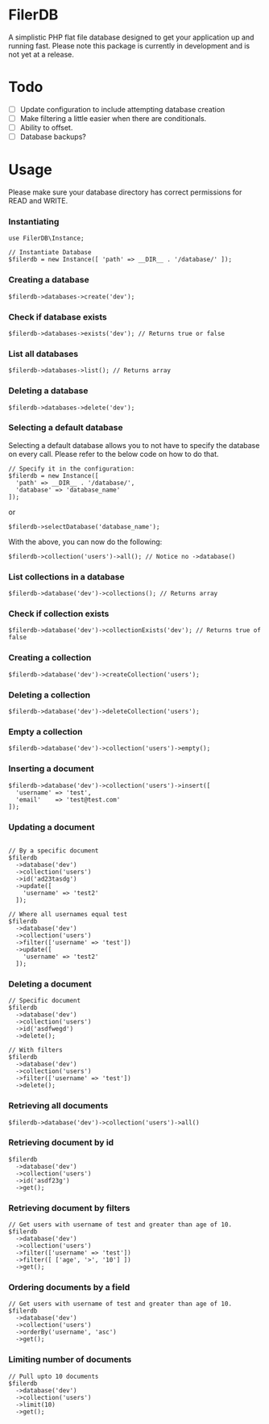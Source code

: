 # FilerDB

A simplistic PHP flat file database designed to get your application up and running fast. Please note this package is currently in development and is not yet at a release.

# Todo

- [ ] Update configuration to include attempting database creation
- [ ] Make filtering a little easier when there are conditionals.
- [ ] Ability to offset.
- [ ] Database backups?

# Usage

Please make sure your database directory has correct permissions for READ and WRITE.

### Instantiating

```
use FilerDB\Instance;

// Instantiate Database
$filerdb = new Instance([ 'path' => __DIR__ . '/database/' ]);
```

### Creating a database

```
$filerdb->databases->create('dev');
```

### Check if database exists

```
$filerdb->databases->exists('dev'); // Returns true or false
```

### List all databases

```
$filerdb->databases->list(); // Returns array
```

### Deleting a database

```
$filerdb->databases->delete('dev');
```

### Selecting a default database

Selecting a default database allows you to not have to specify the database on every call. Please refer to the below code on how to do that.

```
// Specify it in the configuration:
$filerdb = new Instance([
  'path' => __DIR__ . '/database/',
  'database' => 'database_name'
]);
```

or

```
$filerdb->selectDatabase('database_name');
```

With the above, you can now do the following:

```
$filerdb->collection('users')->all(); // Notice no ->database()
```

### List collections in a database

```
$filerdb->database('dev')->collections(); // Returns array
```

### Check if collection exists

```
$filerdb->database('dev')->collectionExists('dev'); // Returns true of false
```

### Creating a collection

```
$filerdb->database('dev')->createCollection('users');
```

### Deleting a collection

```
$filerdb->database('dev')->deleteCollection('users');
```

### Empty a collection

```
$filerdb->database('dev')->collection('users')->empty();
```

### Inserting a document

```
$filerdb->database('dev')->collection('users')->insert([
  'username' => 'test',
  'email'    => 'test@test.com'
]);
```

### Updating a document

```

// By a specific document
$filerdb
  ->database('dev')
  ->collection('users')
  ->id('ad23tasdg')
  ->update([
    'username' => 'test2'
  ]);

// Where all usernames equal test
$filerdb
  ->database('dev')
  ->collection('users')
  ->filter(['username' => 'test'])
  ->update([
    'username' => 'test2'
  ]);
```

### Deleting a document

```
// Specific document
$filerdb
  ->database('dev')
  ->collection('users')
  ->id('asdfwegd')
  ->delete();

// With filters
$filerdb
  ->database('dev')
  ->collection('users')
  ->filter(['username' => 'test'])
  ->delete();
```

### Retrieving all documents

```
$filerdb->database('dev')->collection('users')->all()
```

### Retrieving document by id

```
$filerdb
  ->database('dev')
  ->collection('users')
  ->id('asdf23g')
  ->get();
```

### Retrieving document by filters

```
// Get users with username of test and greater than age of 10.
$filerdb
  ->database('dev')
  ->collection('users')
  ->filter(['username' => 'test'])
  ->filter([ ['age', '>', '10'] ])
  ->get();
```

### Ordering documents by a field

```
// Get users with username of test and greater than age of 10.
$filerdb
  ->database('dev')
  ->collection('users')
  ->orderBy('username', 'asc')
  ->get();
```

### Limiting number of documents

```
// Pull upto 10 documents
$filerdb
  ->database('dev')
  ->collection('users')
  ->limit(10)
  ->get();
```
